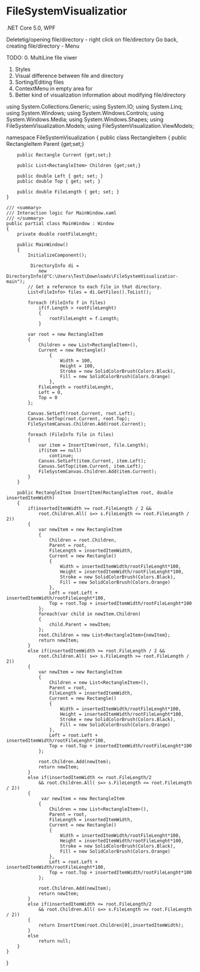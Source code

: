 # FileSystemVisualizatior

.NET Core 5.0, WPF

Deletetig/opening file/directory - right click on file/directory
Go back, creating file/directory - Menu

TODO:
0. MultiLine file viwer
1. Styles
2. Visual difference between file and directory
3. Sorting/Editing files
4. ContextMenu in empty area for
5. Better kind of visualization information about modifying file/directory




using System.Collections.Generic;
using System.IO;
using System.Linq;
using System.Windows;
using System.Windows.Controls;
using System.Windows.Media;
using System.Windows.Shapes;
using FileSystemVisualization.Models;
using FileSystemVisualization.ViewModels;

namespace FileSystemVisualization
{
    public class RectangleItem
    {
        public RectangleItem Parent {get;set;}

        public Rectangle Current {get;set;}

        public List<RectangleItem> Children {get;set;}

        public double Left { get; set; }
        public double Top { get; set; }

        public double FileLength { get; set; }
    }

    /// <summary>
    /// Interaction logic for MainWindow.xaml
    /// </summary>
    public partial class MainWindow : Window
    {
        private double rootFileLenght;

        public MainWindow()
        {
            InitializeComponent();

             DirectoryInfo di = 
                new DirectoryInfo(@"C:\Users\Test\Downloads\FileSystemVisualizatior-main");
            // Get a reference to each file in that directory.
            List<FileInfo> files = di.GetFiles().ToList();

            foreach (FileInfo f in files)
                if(f.Length > rootFileLenght)
                {
                    rootFileLenght = f.Length;
                }

            var root = new RectangleItem 
            { 
                Children = new List<RectangleItem>(),
                Current = new Rectangle()
                    {
                        Width = 100,
                        Height = 100,
                        Stroke = new SolidColorBrush(Colors.Black),
                        Fill = new SolidColorBrush(Colors.Orange)
                    },
                FileLength = rootFileLenght,
                Left = 0,
                Top = 0
            };

            Canvas.SetLeft(root.Current, root.Left);
            Canvas.SetTop(root.Current, root.Top);
            FileSystemCanvas.Children.Add(root.Current);

            foreach (FileInfo file in files)
            { 
                var item = InsertItem(root, file.Length);
                if(item == null)
                    continue;
                Canvas.SetLeft(item.Current, item.Left);
                Canvas.SetTop(item.Current, item.Left);
                FileSystemCanvas.Children.Add(item.Current);
            }
        }

        public RectangleItem InsertItem(RectangleItem root, double insertedItemWidth)
        {
            if(insertedItemWidth >= root.FileLength / 2 &&
                root.Children.All( s=> s.FileLength <= root.FileLength / 2))
            {
                var newItem = new RectangleItem
                {
                    Children = root.Children,
                    Parent = root,
                    FileLength = insertedItemWidth,
                    Current = new Rectangle()
                    {
                        Width = insertedItemWidth/rootFileLenght*100,
                        Height = insertedItemWidth/rootFileLenght*100,
                        Stroke = new SolidColorBrush(Colors.Black),
                        Fill = new SolidColorBrush(Colors.Orange)
                    },
                    Left = root.Left + insertedItemWidth/rootFileLenght*100,
                    Top = root.Top + insertedItemWidth/rootFileLenght*100
                };
                foreach(var child in newItem.Children)
                {
                    child.Parent = newItem;
                };
                root.Children = new List<RectangleItem>{newItem}; 
                return newItem;
            } 
            else if(insertedItemWidth >= root.FileLength / 2 &&
                root.Children.All( s=> s.FileLength >= root.FileLength / 2))
            {
                var newItem = new RectangleItem
                {
                    Children = new List<RectangleItem>(),
                    Parent = root,
                    FileLength = insertedItemWidth,
                    Current = new Rectangle()
                    {
                        Width = insertedItemWidth/rootFileLenght*100,
                        Height = insertedItemWidth/rootFileLenght*100,
                        Stroke = new SolidColorBrush(Colors.Black),
                        Fill = new SolidColorBrush(Colors.Orange)
                    },
                    Left = root.Left + insertedItemWidth/rootFileLenght*100,
                    Top = root.Top + insertedItemWidth/rootFileLenght*100
                };

                root.Children.Add(newItem);
                return newItem;
            }
            else if(insertedItemWidth <= root.FileLength/2 
                && root.Children.All( s=> s.FileLength <= root.FileLength / 2))
            {
                 var newItem = new RectangleItem
                {
                    Children = new List<RectangleItem>(),
                    Parent = root,
                    FileLength = insertedItemWidth,
                    Current = new Rectangle()
                    {
                        Width = insertedItemWidth/rootFileLenght*100,
                        Height = insertedItemWidth/rootFileLenght*100,
                        Stroke = new SolidColorBrush(Colors.Black),
                        Fill = new SolidColorBrush(Colors.Orange)
                    },
                    Left = root.Left + insertedItemWidth/rootFileLenght*100,
                    Top = root.Top + insertedItemWidth/rootFileLenght*100
                };

                root.Children.Add(newItem);
                return newItem;
            }
            else if(insertedItemWidth <= root.FileLength/2 
                && root.Children.All( s=> s.FileLength >= root.FileLength / 2))
            {
                return InsertItem(root.Children[0],insertedItemWidth);
            }
            else
                return null;
        }
    }
}
